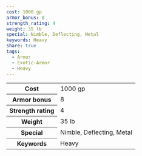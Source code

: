 ```yaml
---
cost: 1000 gp
armor_bonus: 8
strength_rating: 4
weight: 35 lb
special: Nimble, Deflecting, Metal
keywords: Heavy
share: true
tags:
  - Armor
  - Exotic-Armor
  - Heavy
---
```


<p><span style="overflow-x: auto;"><table><tbody><tr><th>Cost</th><td>1000 gp</td></tr><tr><th>Armor bonus</th><td>8</td></tr><tr><th>Strength rating</th><td>4</td></tr><tr><th>Weight</th><td>35 lb</td></tr><tr><th>Special</th><td>Nimble, Deflecting, Metal</td></tr><tr><th>Keywords</th><td>Heavy</td></tr></tbody></table></span></p>